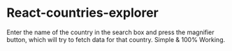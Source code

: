 # React-countries-explorer
Enter the name of the country in the search box and press the magnifier button, which will try to fetch data for that country.
Simple & 100% Working.
